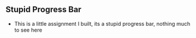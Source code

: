 ## Stupid Progress Bar

- This is a little assignment I built, its a stupid progress bar, nothing much to see here
  
